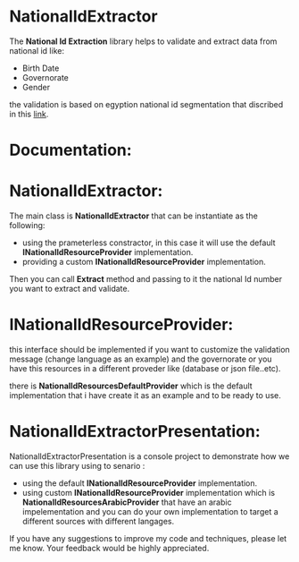 # NationalIdExtractor
The <b>National Id Extraction</b> library helps to validate and extract data from national id like:
* Birth Date
* Governorate
* Gender

the validation is based on egyption national id segmentation that discribed in this <a href="https://ar.wikipedia.org/wiki/%D8%A8%D8%B7%D8%A7%D9%82%D8%A9_%D8%A7%D9%84%D8%B1%D9%82%D9%85_%D8%A7%D9%84%D9%82%D9%88%D9%85%D9%8A_%D8%A7%D9%84%D9%85%D8%B5%D8%B1%D9%8A%D8%A9">link</a>.

# Documentation:

  # NationalIdExtractor:
  The main class is <b>NationalIdExtractor</b> that can be instantiate as the following:
  * using the prameterless constractor, in this case it will use the default <b>INationalIdResourceProvider</b> implementation.
  * providing a custom <b>INationalIdResourceProvider</b> implementation.

  Then you can call <b>Extract</b> method and passing to it the national Id number you want to extract and validate.

  # INationalIdResourceProvider:
  this interface should be implemented if you want to customize the validation message (change language as an example) and the governorate or 
  you have this resources in a different proveder like (database or json file..etc).
  
  there is <b>NationalIdResourcesDefaultProvider</b> which is the default implementation that i have create it as an example and to be ready to use.
  
  # NationalIdExtractorPresentation:
  NationalIdExtractorPresentation is a console project to demonstrate how we can use this library using to senario :
  * using the default <b>INationalIdResourceProvider</b> implementation.
  * using custom <b>INationalIdResourceProvider</b> implementation which is <b>NationalIdResourcesArabicProvider</b> that have an arabic impelementation and you can do your own implementation to target a different sources with different langages.


If you have any suggestions to improve my code and techniques, please let me know. Your feedback would be highly appreciated.


